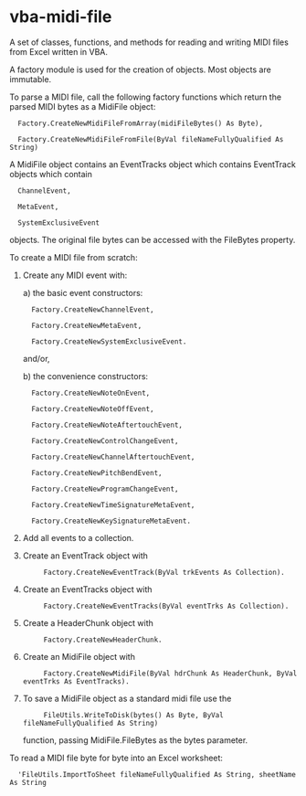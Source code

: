 # vba-midi-file
A set of classes, functions, and methods for reading and writing MIDI files from Excel written in VBA.

A factory module is used for the creation of objects. Most objects are immutable.

To parse a MIDI file, call the following factory functions which return the parsed MIDI bytes as a MidiFile object:

      Factory.CreateNewMidiFileFromArray(midiFileBytes() As Byte), 

      Factory.CreateNewMidiFileFromFile(ByVal fileNameFullyQualified As String)

A MidiFile object contains an EventTracks object which contains EventTrack objects which contain 

      ChannelEvent,
      
      MetaEvent,
      
      SystemExclusiveEvent 
      
objects. The original file bytes can be accessed with the FileBytes property.

To create a MIDI file from scratch:
1) Create any MIDI event with:

   a) the basic event constructors:
   
         Factory.CreateNewChannelEvent,

         Factory.CreateNewMetaEvent,

         Factory.CreateNewSystemExclusiveEvent.
      
      and/or,
      
   b) the convenience constructors:
   
         Factory.CreateNewNoteOnEvent,

         Factory.CreateNewNoteOffEvent,

         Factory.CreateNewNoteAftertouchEvent,

         Factory.CreateNewControlChangeEvent,

         Factory.CreateNewChannelAftertouchEvent,

         Factory.CreateNewPitchBendEvent,

         Factory.CreateNewProgramChangeEvent,

         Factory.CreateNewTimeSignatureMetaEvent,

         Factory.CreateNewKeySignatureMetaEvent.
   
2) Add all events to a collection.
3) Create an EventTrack object with 

            Factory.CreateNewEventTrack(ByVal trkEvents As Collection).
            
4) Create an EventTracks object with 
            
            Factory.CreateNewEventTracks(ByVal eventTrks As Collection).
            
5) Create a HeaderChunk object with 

            Factory.CreateNewHeaderChunk.
            
6) Create an MidiFile object with
            
            Factory.CreateNewMidiFile(ByVal hdrChunk As HeaderChunk, ByVal eventTrks As EventTracks).
            
7) To save a MidiFile object as a standard midi file use the 
            
            FileUtils.WriteToDisk(bytes() As Byte, ByVal fileNameFullyQualified As String) 
            
   function, passing MidiFile.FileBytes as the bytes parameter.

To read a MIDI file byte for byte into an Excel worksheet:

      'FileUtils.ImportToSheet fileNameFullyQualified As String, sheetName As String
